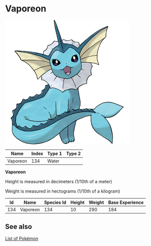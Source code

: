 # Vaporeon


![Vaporeon](images/134.png)

| **Name** | **Index** | **Type 1** | **Type 2** |
|----|----|----|----|
| Vaporeon | 134 | Water  |  |

**Vaporeon** 


Height is measured in decimeters (1/10th of a meter)

Weight is measured in hectograms (1/10th of a kilogram)

| **Id** | **Name** | **Species Id** | **Height** | **Weight** | **Base Experience** |
|--------|----------|----------------|------------|------------|---------------------|
| 134 | Vaporeon | 134 | 10 | 290 | 184 |


## See also

[List of Pokémon](../pokemon.md)
